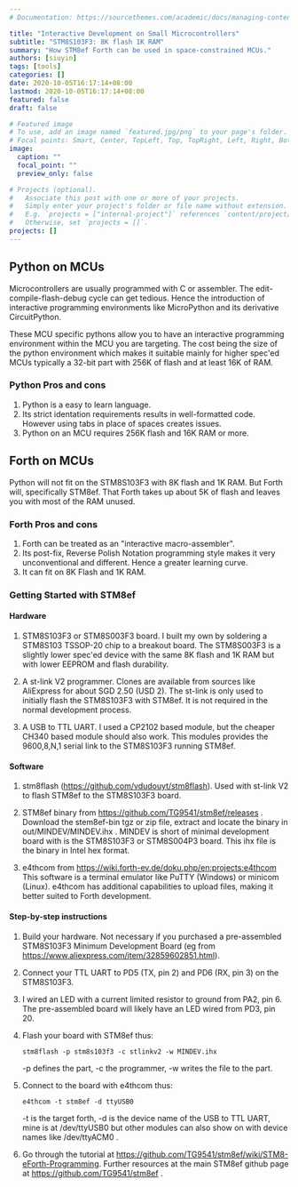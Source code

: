 ```yaml
---
# Documentation: https://sourcethemes.com/academic/docs/managing-content/

title: "Interactive Development on Small Microcontrollers"
subtitle: "STM8S103F3: 8K flash 1K RAM"
summary: "How STM8ef Forth can be used in space-constrained MCUs."
authors: [siuyin]
tags: [tools]
categories: []
date: 2020-10-05T16:17:14+08:00
lastmod: 2020-10-05T16:17:14+08:00
featured: false
draft: false

# Featured image
# To use, add an image named `featured.jpg/png` to your page's folder.
# Focal points: Smart, Center, TopLeft, Top, TopRight, Left, Right, BottomLeft, Bottom, BottomRight.
image:
  caption: ""
  focal_point: ""
  preview_only: false

# Projects (optional).
#   Associate this post with one or more of your projects.
#   Simply enter your project's folder or file name without extension.
#   E.g. `projects = ["internal-project"]` references `content/project/deep-learning/index.md`.
#   Otherwise, set `projects = []`.
projects: []
---
```

## Python on MCUs

Microcontrollers are usually programmed with C or assembler.
The edit-compile-flash-debug cycle can get tedious. Hence the
introduction of interactive programming environments like MicroPython
and its derivative CircuitPython.

These MCU specific pythons allow you to have an interactive
programming environment within the MCU you are targeting.
The cost being the size of the python environment which makes
it suitable mainly for higher spec'ed MCUs typically a 32-bit part
with 256K of flash and at least 16K of RAM.

### Python Pros and cons

1. Python is a easy to learn language.
1. Its strict identation requirements results in well-formatted
 code. However using tabs in place of spaces creates issues.
1. Python on an MCU requires 256K flash and 16K RAM or more.

## Forth on MCUs
Python will not fit on the STM8S103F3 with 8K flash and 1K RAM.
But Forth will, specifically STM8ef. That Forth takes up about
5K of flash and leaves you with most of the RAM unused.

### Forth Pros and cons

1. Forth can be treated as an "interactive macro-assembler".
1. Its post-fix, Reverse Polish Notation programming style
 makes it very unconventional and different. Hence a greater
 learning curve.
1. It can fit on 8K Flash and 1K RAM.


### Getting Started with STM8ef

#### Hardware

1. STM8S103F3 or STM8S003F3 board.
 I built my own by soldering a STM8S103 TSSOP-20 chip
 to a breakout board. The STM8S003F3 is a slightly
 lower spec'ed device with the same 8K flash and 1K RAM
 but with lower EEPROM and flash durability.

1. A st-link V2 programmer. Clones are available from
 sources like AliExpress for about SGD 2.50 (USD 2).
 The st-link is only used to initially
 flash the STM8S103F3 with STM8ef.
 It is not required in the normal development process.

1. A USB to TTL UART. I used a CP2102 based module,
 but the cheaper CH340 based module should also work.
 This modules provides the 9600,8,N,1 serial link
 to the STM8S103F3 running STM8ef.

#### Software

1. stm8flash (https://github.com/vdudouyt/stm8flash).
 Used with st-link V2 to flash STM8ef to the STM8S103F3 board.

1. STM8ef binary from https://github.com/TG9541/stm8ef/releases .
 Download the stem8ef-bin tgz or zip file, extract and locate
 the binary in out/MINDEV/MINDEV.ihx .
 MINDEV is short of minimal development board with is the
 STM8S103F3 or STM8S004P3 board. This ihx file is the binary
 in Intel hex format.

1. e4thcom from https://wiki.forth-ev.de/doku.php/en:projects:e4thcom 
 This software is a terminal emulator like PuTTY (Windows) or minicom (Linux).
 e4thcom has additional capabilities to upload files, making it
 better suited to Forth development.

#### Step-by-step instructions

1. Build your hardware. Not necessary if you purchased a pre-assembled
  STM8S103F3 Minimum Development Board (eg from https://www.aliexpress.com/item/32859602851.html).

1. Connect your TTL UART to PD5 (TX, pin 2) and PD6 (RX, pin 3) on the STM8S103F3.

1. I wired an LED with a current limited resistor to ground from PA2, pin 6.
 The pre-assembled board will likely have an LED wired from PD3, pin 20.

1. Flash your board with STM8ef thus:
    ```
    stm8flash -p stm8s103f3 -c stlinkv2 -w MINDEV.ihx
    ```
    -p defines the part, -c the programmer, -w writes the file to the part.

1. Connect to the board with e4thcom thus:
    ```
    e4thcom -t stm8ef -d ttyUSB0
    ```
    -t is the target forth, -d is the device name of the USB to TTL UART,
    mine is at /dev/ttyUSB0 but other modules can also show on with
    device names like /dev/ttyACM0 .

1. Go through the tutorial at https://github.com/TG9541/stm8ef/wiki/STM8-eForth-Programming.
 Further resources at the main STM8ef github page at https://github.com/TG9541/stm8ef .
